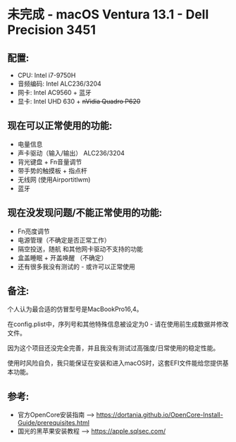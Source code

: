 # __未完成__ - macOS Ventura 13.1 - Dell Precision 3451

## 配置:

- CPU: Intel i7-9750H
- 音频编码: Intel ALC236/3204
- 网卡: Intel AC9560 + 蓝牙
- 显卡: Intel UHD 630 + ~~nVidia Quadro P620~~

## 现在可以正常使用的功能:

- 电量信息
- 声卡驱动（输入/输出） ALC236/3204
- 背光键盘 + Fn音量调节
- 带手势的触摸板 + 指点杆
- 无线网 (使用Airportitlwm)
- 蓝牙

## 现在没发现问题/不能正常使用的功能:

- Fn亮度调节
- 电源管理（不确定是否正常工作）
- 隔空投送，随航 和其他网卡驱动不支持的功能
- 盒盖睡眠 + 开盖唤醒 （不确定）
- 还有很多我没有测试的 - 或许可以正常使用

## 备注:

个人认为最合适的仿冒型号是MacBookPro16,4。

在config.plist中，序列号和其他特殊信息被设定为0 - 请在使用前生成数据并修改文件。

因为这个项目还没完全完善，并且我没有测试过高强度/日常使用的稳定性能。

使用时风险自负，我只能保证在安装和进入macOS时，这套EFI文件能给您提供基本功能。


## 参考:

- 官方OpenCore安装指南 --> https://dortania.github.io/OpenCore-Install-Guide/prerequisites.html
- 国光的黑苹果安装教程 --> https://apple.sqlsec.com/
